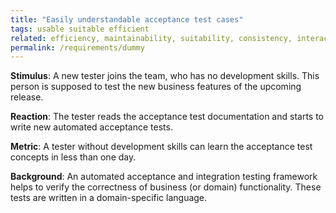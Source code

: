 ```yaml
---
title: "Easily understandable acceptance test cases"
tags: usable suitable efficient
related: efficiency, maintainability, suitability, consistency, interaction capability
permalink: /requirements/dummy
---
```


<div class="quality-requirement" markdown="1">


**Stimulus**: A new tester joins the team, who has no development skills. This person is supposed to test the new business features of the upcoming release.

**Reaction**: The tester reads the acceptance test documentation and starts to write new automated acceptance tests.

**Metric**: A tester without development skills can learn the acceptance test concepts in less than one day.

**Background**: An automated acceptance and integration testing framework helps to verify the correctness of business (or domain) functionality. These tests are written in a domain-specific language.
</div><br>




